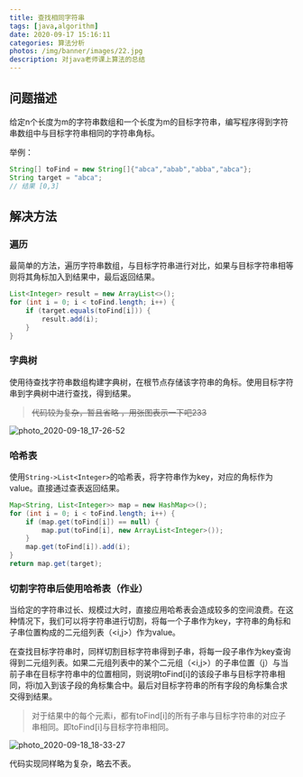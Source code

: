 ```yaml
---
title: 查找相同字符串
tags: [java,algorithm]
date: 2020-09-17 15:16:11
categories: 算法分析
photos: /img/banner/images/22.jpg
description: 对java老师课上算法的总结
---
```


## 问题描述

给定n个长度为m的字符串数组和一个长度为m的目标字符串，编写程序得到字符串数组中与目标字符串相同的字符串角标。

举例：

```java
String[] toFind = new String[]{"abca","abab","abba","abca"};
String target = "abca";
// 结果 [0,3]
```

## 解决方法

### 遍历

最简单的方法，遍历字符串数组，与目标字符串进行对比，如果与目标字符串相等则将其角标加入到结果中，最后返回结果。

```java
List<Integer> result = new ArrayList<>();
for (int i = 0; i < toFind.length; i++) {
    if (target.equals(toFind[i])) {
        result.add(i);
    }
}
```

### 字典树

使用待查找字符串数组构建字典树，在根节点存储该字符串的角标。使用目标字符串到字典树中进行查找，得到结果。

> ~~代码较为复杂，暂且省略 ，用张图表示一下吧233~~

![photo_2020-09-18_17-26-52](https://allwens-work.oss-cn-beijing.aliyuncs.com/bed/photo_2020-09-18_17-26-52.jpg)

### 哈希表

使用`String->List<Integer>`的哈希表，将字符串作为key，对应的角标作为value。直接通过查表返回结果。

```java
Map<String, List<Integer>> map = new HashMap<>();
for (int i = 0; i < toFind.length; i++) {
    if (map.get(toFind[i]) == null) {
        map.put(toFind[i], new ArrayList<Integer>());
    }
    map.get(toFind[i]).add(i);
}
return map.get(target);
```

### 切割字符串后使用哈希表（作业）

当给定的字符串过长、规模过大时，直接应用哈希表会造成较多的空间浪费。在这种情况下，我们可以将字符串进行切割，将每一个子串作为key，字符串的角标和子串位置构成的二元组列表（<i,j>）作为value。

在查找目标字符串时，同样切割目标字符串得到子串，将每一段子串作为key查询得到二元组列表。如果二元组列表中的某个二元组（<i,j>）的子串位置（j）与当前子串在目标字符串中的位置相同，则说明toFind[i]的该段子串与目标字符串相同，将i加入到该子段的角标集合中。最后对目标字符串的所有字段的角标集合求交得到结果。

>  对于结果中的每个元素i，都有toFind[i]的所有子串与目标字符串的对应子串相同。即toFind[i]与目标字符串相同。

![photo_2020-09-18_18-33-27](https://allwens-work.oss-cn-beijing.aliyuncs.com/bed/photo_2020-09-18_18-33-27.jpg)

代码实现同样略为复杂，略去不表。